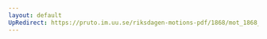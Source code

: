 ```yaml
---
layout: default
UpRedirect: https://pruto.im.uu.se/riksdagen-motions-pdf/1868/mot_1868__ak__312/mot_1868__ak__312-002.pdf
---
```

